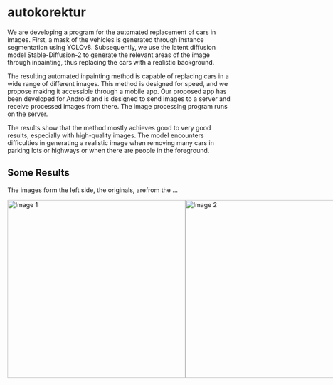 # autokorektur

We are developing a program for the automated replacement of cars in images. 
First, a mask of the vehicles is generated through instance segmentation using YOLOv8. 
Subsequently, we use the latent diffusion model Stable-Diffusion-2 to generate the relevant areas of the image through inpainting, thus replacing the cars with a realistic background.

The resulting automated inpainting method is capable of replacing cars in a wide range of different images. This method is designed for speed, and we propose making it accessible through a mobile app. Our proposed app has been developed for Android and is designed to send images to a server and receive processed images from there. The image processing program runs on the server.

The results show that the method mostly achieves good to very good results, especially with high-quality images. 
The model encounters difficulties in generating a realistic image when removing many cars in parking lots or highways or when there are people in the foreground.

## Some Results
The images form the left side, the originals, arefrom the ...

<div style="display:flex;">
    <img src="https://github.com/nighoge/autokorrektur/blob/main/images/downSized/pexels-faruk-tokluoğlu-7385403.jpg" alt="Image 1" width="400" />
    <img src="https://github.com/nighoge/autokorrektur/blob/main/images/downSized/result1.jpg" alt="Image 2" width="400" />
</div>


